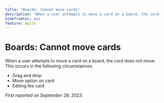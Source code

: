 ```yaml
---
title: "Boards: Cannot move cards"
description: "When a user attempts to move a card on a board, the card does not move."
hidefromtoc: yes
feature: Agile
---
```


# Boards: Cannot move cards

When a user attempts to move a card on a board, the card does not move. This occurs in the following circumstances:

* Drag and drop
* Move option on card
* Editing the card

_First reported on September 28, 2023._
